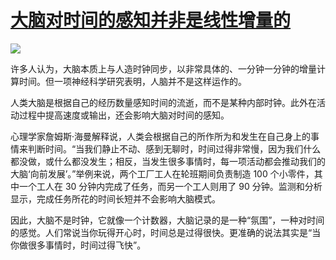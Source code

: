# [大脑对时间的感知并非是线性增量的](https://github.com/myogg/meek/issues/84)

![](https://pic.imgdb.cn/item/66a278c4d9c307b7e9a8c2a7.webp)




许多人认为，大脑本质上与人造时钟同步，以非常具体的、一分钟一分钟的增量计算时间。但一项神经科学研究表明，人脑并不是这样运作的。

人类大脑是根据自己的经历数量感知时间的流逝，而不是某种内部时钟。此外在活动过程中提高速度或输出，还会影响大脑对时间的感知。

心理学家詹姆斯·海曼解释说，人类会根据自己的所作所为和发生在自己身上的事情来判断时间。“当我们静止不动、感到无聊时，时间过得非常慢，因为我们什么都没做，或什么都没发生；相反，当发生很多事情时，每一项活动都会推动我们的大脑‘向前发展’。”举例来说，两个工厂工人在轮班期间负责制造 100 个小零件，其中一个工人在 30 分钟内完成了任务，而另一个工人则用了 90 分钟。监测和分析显示，完成任务所花的时间长短并不会影响大脑模式。

因此，大脑不是时钟，它就像一个计数器，大脑记录的是一种“氛围”，一种对时间的感觉。人们常说当你玩得开心时，时间总是过得很快。更准确的说法其实是“当你做很多事情时，时间过得飞快”。

